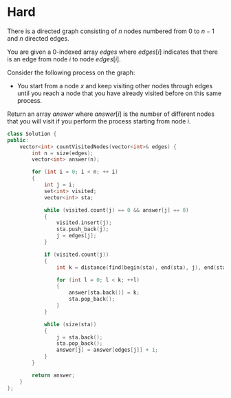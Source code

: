 # Hard

There is a directed graph consisting of $n$ nodes numbered from $0$ to $n - 1$ and $n$ directed edges.

You are given a 0-indexed array $edges$ where $edges[i]$ indicates that there is an edge from node $i$ to node $edges[i]$.

Consider the following process on the graph:

- You start from a node $x$ and keep visiting other nodes through edges until you reach a node that you have already visited before on this same process.

Return an array $answer$ where $answer[i]$ is the number of different nodes that you will visit if you perform the process starting from node $i$.

```cpp
class Solution {
public:
    vector<int> countVisitedNodes(vector<int>& edges) {
        int n = size(edges);
        vector<int> answer(n);

        for (int i = 0; i < n; ++ i)
        {
            int j = i;
            set<int> visited;
            vector<int> sta;

            while (visited.count(j) == 0 && answer[j] == 0)
            {
                visited.insert(j);
                sta.push_back(j);
                j = edges[j];
            }

            if (visited.count(j))
            {
                int k = distance(find(begin(sta), end(sta), j), end(sta));

                for (int l = 0; l < k; ++l)
                {
                    answer[sta.back()] = k;
                    sta.pop_back();
                }
            }

            while (size(sta))
            {
                j = sta.back();
                sta.pop_back();
                answer[j] = answer[edges[j]] + 1;
            }
        }

        return answer;
    }
};
```
